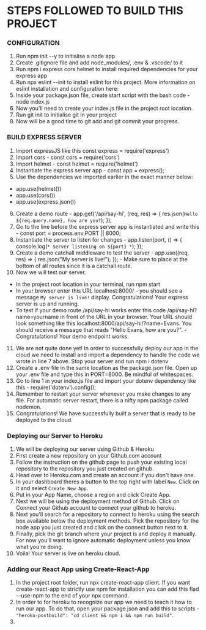 # STEPS FOLLOWED TO BUILD THIS PROJECT

### CONFIGURATION

1. Run npm init --y to initialise a node app
2. Create .gitignore file and add node_modules/, .env & .vscode/ to it
3. Run npm i express cors helmet to install required dependencies for your express app
4. Run npx eslint --init to install eslint for this project. More information on eslint installation and configuration here:
5. Inside your package.json file, create start script with the bash code - node index.js
6. Now you'll need to create your index.js file in the project root location.
7. Run git init to initialise git in your project
8. Now will be a good time to git add and git commit your progress.

### BUILD EXPRESS SERVER
1. Import expressJS like this const express = require('express')
2. Import cors - const cors = require('cors')
3. Import helmet - const helmet = require('helmet')
4. Instantiate the express server app - const app = express();
5. Use the dependencies we imported earlier in the exact manner below:
  - app.use(helmet())
  - app.use(cors())
  - app.use(express.json())
6. Create a demo route - app.get('/api/say-hi', (req, res) => {
  res.json(`Hello ${req.query.name}, how are you?`);
});
7. Go to the line before the express server app is instantiated and write this - const port = process.env.PORT || 8000;
8. Instantiate the server to listen for changes - app.listen(port, () => {
  console.log(`* Server listening on ${port} *`);
});
9. Create a demo catchall middleware to test the server - app.use((req, res) => {
  res.json("My server is live!");
}); - Make sure to place at the bottom of all routes since it is a catchall route.
10. Now we will test our server.
  - In the project root location in your terminal, run npm start
  - In your browser enter this URL localhost:8000/ - you should see a message `My server is live!` display. Congratulations! Your express server is up and running.
  - To test if your demo route /api/say-hi works enter this code /api/say-hi?name=yourname in front of the URL in your browser. Your URL should look something like this localhost:8000/api/say-hi/?name=Evans. You should receive a message that reads "Hello Evans, how are you?". - Congratulations! Your demo endpoint works.
11. We are not quite done yet! In order to successfully deploy our app in the cloud we need to install and import a dependency to handle the code we wrote in line 7 above. Stop your server and run npm i dotenv
12. Create a .env file in the same location as the package.json file. Open up your .env file and type this in PORT=8000. Be mindful of whitespaces.
13. Go to line 1 in your index.js file and import your dotenv dependency like this - require('dotenv').config();
14. Remember to restart your server whenever you make changes to any file. For automatic server restart, there is a nifty npm package called nodemon.
15. Congratulations! We have successfully built a server that is ready to be deployed to the cloud.

### Deploying our Server to Heroku
1. We will be deploying our server using Github & Heroku
2. First create a new repository on your Github.com account
3. Follow the instruction on the github page to push your existing local repository to the repository you just created on github.
4. Head over to Heroku.com and create an account if you don't have one.
5. In your dashboard theres a button to the top right with label `New`. Click on it and select `Create New App`.
6. Put in your App Name, choose a region and click Create App.
7. Next we will be using the deployment method of Github. Click on Connect your Github account to connect your github to heroku.
8. Next you'll search for a repository to connect to heroku using the search box available below the deployment methods. Pick the repository for the node app you just created and click on the connect button next to it.
9. Finally, pick the git branch where your project is and deploy it manually. For now you'll want to ignore automatic deployment unless you know what you're doing.
10. Voila! Your server is live on heroku cloud.

### Adding our React App using Create-React-App
1. In the project root folder, run npx create-react-app client. If you want create-react-app to strictly use npm for installation you can add this flad --use-npm to the end of your npx command.
2. In order to for heroku to recognize our app we need to teach it how to run our app. To do that, open your package.json and add this to scripts - `"heroku-postbuild": "cd client && npm i && npm run build"`.
3. 